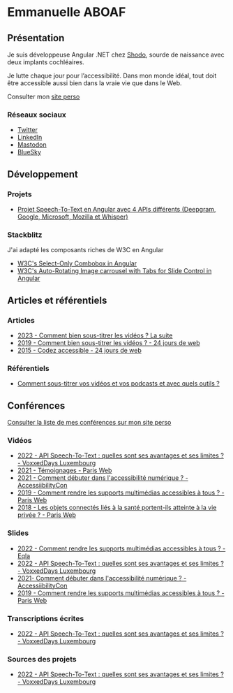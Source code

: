 # Emmanuelle ABOAF

## Présentation

Je suis développeuse Angular .NET chez [Shodo](https://www.shodo.io), sourde de naissance avec deux implants cochléaires.

Je lutte chaque jour pour l’accessibilité. Dans mon monde idéal, tout doit être accessible aussi bien dans la vraie vie que dans le Web.

Consulter mon [site perso](https://emmanuelle-aboaf.netlify.app/)

### Réseaux sociaux

- [Twitter](https://twitter.com/eaboaf_)
- [LinkedIn](https://www.linkedin.com/in/emmanuelle-aboaf/)
- [Mastodon](https://a11y.info/@eaboaf)
- [BlueSky](https://bsky.app/profile/eaboaf.bsky.social)

## Développement

### Projets

- [Projet Speech-To-Text en Angular avec 4 APIs différents (Deepgram, Google, Microsoft, Mozilla et Whisper)](https://github.com/emma11y/speech-to-text)

### Stackblitz

J'ai adapté les composants riches de W3C en Angular

- [W3C's Select-Only Combobox in Angular](https://stackblitz.com/edit/emma11y-combobox-select-only-from-w3c?file=src%2Fapp%2Fapp.component.ts)
- [W3C's Auto-Rotating Image carrousel with Tabs for Slide Control in Angular](https://stackblitz.com/edit/emma11y-carousel-tablist-from-w3c?file=src%2Fapp%2Fapp.component.ts)

## Articles et référentiels

### Articles

- [2023 - Comment bien sous-titrer les vidéos ? La suite](https://emmanuelle-aboaf.netlify.app/blog/article/comment-bien-sous-titrer-vos-videos)
- [2019 - Comment bien sous-titrer les vidéos ? - 24 jours de web](https://www.24joursdeweb.fr/2019/comment-bien-sous-titrer-les-videos/)
- [2015 - Codez accessible - 24 jours de web](https://www.24joursdeweb.fr/2015/codez-accessible/)

### Référentiels

- [Comment sous-titrer vos vidéos et vos podcasts et avec quels outils ?](https://github.com/emma11y/sous-titres)

## Conférences

[Consulter la liste de mes conférences sur mon site perso](https://emmanuelle-aboaf.netlify.app/conferences)

### Vidéos 

- [2022 - API Speech-To-Text : quelles sont ses avantages et ses limites ? - VoxxedDays Luxembourg](https://www.youtube.com/watch?v=gEwFhuqoz_A)
- [2021 - Témoignages - Paris Web](https://www.paris-web.fr/2021/conferences/temoignages.php)
- [2021 - Comment débuter dans l'accessibilité numérique ? - AccessiibilityCon](https://www.youtube.com/watch?v=MJwkEYn0kuU&feature=youtu.be)
- [2019 - Comment rendre les supports multimédias accessibles à tous ? - Paris Web](https://www.paris-web.fr/2019/conferences/comment-rendre-les-supports-multimedias-accessibles-a-tous.php)
- [2018 - Les objets connectés liés à la santé portent-ils atteinte à la vie privée ? - Paris Web](https://www.paris-web.fr/2018/conferences/les-objets-connectes-lies-a-la-sante-portent-ils-atteinte-a-la-vie-privee.php)

### Slides

- [2022 - Comment rendre les supports multimédias accessibles à tous ? - Eqla](https://github.com/emma11y/a11y-medias-2022)
- [2022 - API Speech-To-Text : quelles sont ses avantages et ses limites ? - VoxxedDays Luxembourg](https://emma11y.github.io/speech-to-text-conference)
- [2021- Comment débuter dans l'accessibilité numérique ? - AccessiibilityCon](https://emma11y.github.io/accessibilityCon2020)
- [2019 - Comment rendre les supports multimédias accessibles à tous ? - Paris Web](https://emma11y.github.io/parisweb2019)

### Transcriptions écrites

- [2022 - API Speech-To-Text : quelles sont ses avantages et ses limites ? - VoxxedDays Luxembourg](https://github.com/emma11y/speech-to-text-conference)

### Sources des projets

- [2022 - API Speech-To-Text : quelles sont ses avantages et ses limites ? - VoxxedDays Luxembourg](https://github.com/emma11y/https://github.com/emma11y/speech-to-text)

<!--
**emma11y/emma11y** is a ✨ _special_ ✨ repository because its `README.md` (this file) appears on your GitHub profile.

Here are some ideas to get you started:

- 🔭 I’m currently working on ...
- 🌱 I’m currently learning ...
- 👯 I’m looking to collaborate on ...
- 🤔 I’m looking for help with ...
- 💬 Ask me about ...
- 📫 How to reach me: ...
- 😄 Pronouns: ...
- ⚡ Fun fact: ...
-->
